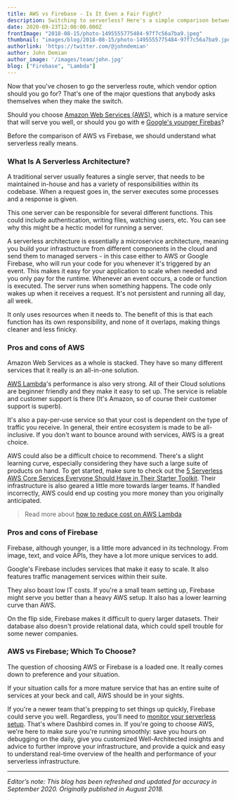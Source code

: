 ```yaml
---
title: AWS vs Firebase - Is It Even a Fair Fight?
description: Switching to serverless? Here's a simple comparison between Amazon Web Services (AWS) and Google Firebase to help you make the decision on the best vendor platform for your needs.
date: 2020-09-23T12:00:00.000Z
frontImage: "2018-08-15/photo-1495555775484-97f7c56a7ba9.jpeg"
thumbnail: "images/blog/2018-08-15/photo-1495555775484-97f7c56a7ba9.jpeg"
authorlink: 'https://twitter.com/@johndemian'
author: John Demian
author_image: '/images/team/john.jpg'
blog: ["Firebase", "Lambda"]
---
```


Now that you've chosen to go the serverless route, which vendor option should you go for? That's one of the major questions that anybody asks themselves when they make the switch.

Should you choose <a href="https://aws.amazon.com/">Amazon Web Services (AWS)</a>, which is a mature service that will serve you well, or should you go with e <a href="https://firebase.google.com/">Google's younger Firebas</a>?

Before the comparison of AWS vs Firebase, we should understand what serverless really means.

<h3>What Is A Serverless Architecture?</h3>
A traditional server usually features a single server, that needs to be maintained in-house and has a variety of responsibilities within its codebase. When a request goes in, the server executes some processes and a response is given.

This one server can be responsible for several different functions. This could include authentication, writing files, watching users, etc. You can see why this might be a hectic model for running a server.

A serverless architecture is essentially a microservice architecture, meaning you build your infrastructure from different components in the cloud and send them to managed servers - in this case either to AWS or Google Firebase, who will run your code for you whenever it's triggered by an event. This makes it easy for your application to scale when needed and you only pay for the runtime. Whenever an event occurs, a code or function is executed. The server runs when something happens. The code only wakes up when it receives a request. It's not persistent and running all day, all week.

It only uses resources when it needs to. The benefit of this is that each function has its own responsibility, and none of it overlaps, making things cleaner and less finicky.

<h3>Pros and cons of AWS</h3>
Amazon Web Services as a whole is stacked. They have so many different services that it really is an all-in-one solution.

<a href="https://dashbird.io/blog/aws-lambda-faq/">AWS Lambda</a>'s performance is also very strong. All of their Cloud solutions are beginner friendly and they make it easy to set up. The service is reliable and customer support is there (It's Amazon, so of course their customer support is superb).

It's also a pay-per-use service so that your cost is dependent on the type of traffic you receive. In general, their entire ecosystem is made to be all-inclusive. If you don't want to bounce around with services, AWS is a great choice.

AWS could also be a difficult choice to recommend. There's a slight learning curve, especially considering they have such a large suite of products on hand. To get started, make sure to check out the <a href="https://dashbird.io/blog/5-core-aws-serverless-tools-starterkit/">5 Serverless AWS Core Services Everyone Should Have in Their Starter Toolkit</a>. Their infrastructure is also geared a little more towards larger teams. If handled incorrectly, AWS could end up costing you more money than you originally anticipated.

> Read more about <a href="https://dashbird.io/blog/how-to-reduce-costs-on-aws-lambda/">how to reduce cost on AWS Lambda</a>

<h3>Pros and cons of Firebase</h3>
Firebase, although younger, is a little more advanced in its technology. From image, text, and voice APIs, they have a lot more unique services to add.

Google's Firebase includes services that make it easy to scale. It also features traffic management services within their suite.

They also boast low IT costs. If you're a small team setting up, Firebase might serve you better than a heavy AWS setup. It also has a lower learning curve than AWS.

On the flip side, Firebase makes it difficult to query larger datasets. Their database also doesn't provide relational data, which could spell trouble for some newer companies.

<h3>AWS vs Firebase; Which To Choose?</h3>
The question of choosing AWS or Firebase is a loaded one. It really comes down to preference and your situation.

If your situation calls for a more mature service that has an entire suite of services at your beck and call, AWS should be in your sights.

If you're a newer team that's prepping to set things up quickly, Firebase could serve you well. Regardless, you'll need to <a href="http://dashbird.io"> monitor your serverless setup</a>. That's where Dashbird comes in. If you're going to choose AWS, we're here to make sure you're running smoothly: save you hours on debugging on the daily, give you customized Well-Architected insights and advice to further improve your infrastructure, and provide a quick and easy to understand real-time overview of the health and performance of your serverless infrastructure.

___

_Editor’s note: This blog has been refreshed and updated for accuracy in September 2020. Originally published in August 2018._


<script type="application/ld+json">{"@context":"https://schema.org","@type":"FAQPage","mainEntity":[{"@type":"Question","name":"What Is A Serverless Architecture?","acceptedAnswer":{"@type":"Answer","text":"A serverless architecture is essentially a microservice architecture. Whenever an event occurs, a code or function is executed. The server runs when something happens. The code only wakes up when it receives a request. It's not persistent and running all day, all week.\n\nIt only uses resources when it needs to. The benefit of this is that each function has its own responsibility, and none of it overlaps, making things cleaner and less finicky."}},{"@type":"Question","name":"What AWS Does Right and Wrong?","acceptedAnswer":{"@type":"Answer","text":"The service is reliable and customer support is superb. Easy to get started and you have plenty of other services to connect with. At the same time you'll have a steep learning curve as you will have to learn how to monitor your function properly."}},{"@type":"Question","name":"What Firebase Does Right and Wrong","acceptedAnswer":{"@type":"Answer","text":"Google's Firebase includes services that make it easy to scale. It also features traffic management services within their suite.\n\nThey also boast low IT costs. If you're a small team setting up, Firebase might serve you better than a heavy AWS setup. It also has a lower learning curve than AWS.\n\nOn the flip side, Firebase makes it difficult to query larger datasets. Their database also doesn't provide relational data, which could spell trouble for some newer companies."}}]}</script>
